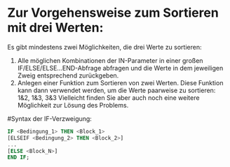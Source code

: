 # Zur Vorgehensweise zum Sortieren mit drei Werten:
Es gibt mindestens zwei Möglichkeiten, die drei Werte zu sortieren:
1. Alle möglichen Kombinationen der IN-Parameter in einer großen IF/ELSE/ELSE…END-Abfrage abfragen und die Werte in dem jeweiligen Zweig entsprechend zurückgeben. 
2. Anlegen einer Funktion zum Sortieren von zwei Werten. Diese Funktion kann dann verwendet werden, um die Werte paarweise zu sortieren: 1&2, 1&3, 3&3 
Vielleicht finden Sie aber auch noch eine weitere Möglichkeit zur Lösung des Problems.

#Syntax der IF-Verzweigung:
```SQL
IF <Bedingung_1> THEN <Block_1>
[ELSEIF <Bedingung_2> THEN <Block_2>]
...
[ELSE <Block_N>]
END IF;
```
